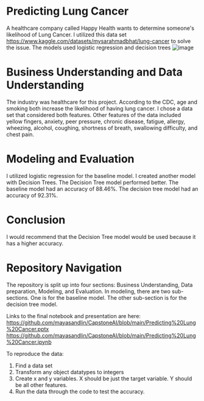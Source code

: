 # Predicting Lung Cancer
A healthcare company called Happy Health wants to determine someone's likelihood of Lung Cancer. I utilized this data set https://www.kaggle.com/datasets/mysarahmadbhat/lung-cancer to solve the issue.
The models used logistic regression and decision trees
![image](https://user-images.githubusercontent.com/110125695/214891810-e1cd01d9-f731-460b-a92b-7310533fc9f4.png)
# Business Understanding and Data Understanding
The industry was healthcare for this project. According to the CDC, age and smoking both increase the likelihood of having lung cancer.
I chose a data set that considered both features. Other features of the data included yellow fingers, anxiety, peer pressure, chronic disease, fatigue, allergy, wheezing, alcohol, coughing, shortness of breath, swallowing difficulty, and chest pain.
# Modeling and Evaluation
I utilized logistic regression for the baseline model. I created another model with Decision Trees.
The Decision Tree model performed better. The baseline model had an accuracy of 88.46%. The decision tree model had an accuracy of 92.31%.
# Conclusion
I would recommend that the Decision Tree model would be used because it has a higher accuracy.
# Repository Navigation
The repository is split up into four sections: Business Understanding, Data preparation, Modeling, and Evaluation. In modeling, there are two sub-sections. 
One is for the baseline model. The other sub-section is for the decision tree model.

Links to the final notebook and presentation are here:
https://github.com/mayasandlin/CapstoneAI/blob/main/Predicting%20Lung%20Cancer.pptx
https://github.com/mayasandlin/CapstoneAI/blob/main/Predicting%20Lung%20Cancer.ipynb

To reproduce the data:
1. Find a data set
2. Transform any object datatypes to integers
3. Create x and y variables. X should be just the target variable. Y should be all other features.
4. Run the data through the code to test the accuracy.
